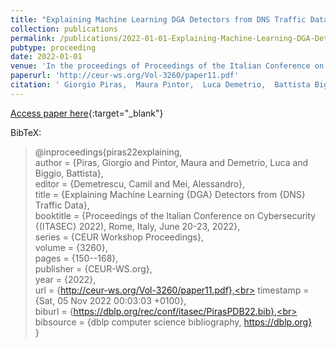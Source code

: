 ```yaml
---
title: "Explaining Machine Learning DGA Detectors from DNS Traffic Data"
collection: publications
permalink: /publications/2022-01-01-Explaining-Machine-Learning-DGA-Detectors-from-DNS-Traffic-Data
pubtype: proceeding
date: 2022-01-01
venue: 'In the proceedings of Proceedings of the Italian Conference on Cybersecurity (ITASEC 2022), Rome, Italy, June 20-23, 2022'
paperurl: 'http://ceur-ws.org/Vol-3260/paper11.pdf'
citation: ' Giorgio Piras,  Maura Pintor,  Luca Demetrio,  Battista Biggio, &quot;Explaining Machine Learning DGA Detectors from DNS Traffic Data.&quot; In the proceedings of Proceedings of the Italian Conference on Cybersecurity (ITASEC 2022), Rome, Italy, June 20-23, 2022, 2022.'
---
```

[Access paper here](http://ceur-ws.org/Vol-3260/paper11.pdf){:target="_blank"}

BibTeX: 
>@inproceedings{piras22explaining,<br>    author = {Piras, Giorgio and Pintor, Maura and Demetrio, Luca and Biggio, Battista},<br>    editor = {Demetrescu, Camil and Mei, Alessandro},<br>    title = {Explaining Machine Learning {DGA} Detectors from {DNS} Traffic Data},<br>    booktitle = {Proceedings of the Italian Conference on Cybersecurity {(ITASEC} 2022), Rome, Italy, June 20-23, 2022},<br>    series = {CEUR Workshop Proceedings},<br>    volume = {3260},<br>    pages = {150--168},<br>    publisher = {CEUR-WS.org},<br>    year = {2022},<br>    url = {http://ceur-ws.org/Vol-3260/paper11.pdf},<br>    timestamp = {Sat, 05 Nov 2022 00:03:03 +0100},<br>    biburl = {https://dblp.org/rec/conf/itasec/PirasPDB22.bib},<br>    bibsource = {dblp computer science bibliography, https://dblp.org}<br>}<br>